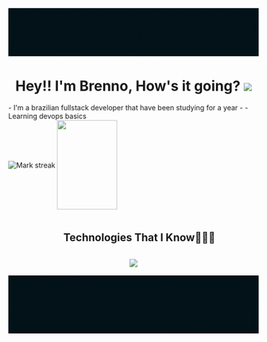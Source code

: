 <img src="https://github.com/AnderMendoza/AnderMendoza/raw/main/assets/banner-header.gif">

<h1 align="center">
  Hey!! I'm Brenno, How's it going? 
  <img height="40" src="https://emoji.gg/assets/emoji/7333-parrotdance.gif">
</h1>

<div>
  <div>
    - I'm a brazilian fullstack developer that have been studying for a year
    - 
    - Learning devops basics
  </div>
  <div>
    <img  align="center" style="width:49%;height:200px" title="🔥 Get streak stats for your profile at git.io/streak-stats" alt="Mark streak" src="https://github-readme-streak-stats.herokuapp.com/?user=Brennowll&theme=dark&hide_border=true" />
    <img  align="center" style="width:49%;height:180px"  src="https://github-readme-stats.anuraghazra1.vercel.app/api/top-langs/?username=Brennowll&theme=dark&hide_border=True&no-bg=true&no-frame=true&langs_count=2"/>
  </div>
</div>

<div id="user-content-toc">
  <ul align="center">
    <summary><h2 style="display: inline-block">Technologies That I Know👨🏻‍💻</h2></summary>
  </ul>
</div>
<p align="center">
  <a href="https://skillicons.dev">
    <img src="https://skillicons.dev/icons?i=git,aws,bootstrap,c,cpp,css,discord,docker,dynamodb,express,figma,firebase,github,html,idea,java,js,kotlin,linux,md,materialui,mongodb,mysql,nextjs,nodejs,postman,py,react,redux,tailwind,ts,vscode&perline=14" />
  </a>
</p>

<img src="https://github.com/AnderMendoza/AnderMendoza/raw/main/assets/banner-footer.gif">
